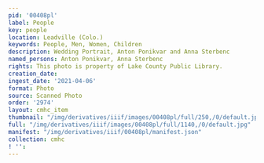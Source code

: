 ```yaml
---
pid: '00408pl'
label: People
key: people
location: Leadville (Colo.)
keywords: People, Men, Women, Children
description: Wedding Portrait, Anton Ponikvar and Anna Sterbenc
named_persons: Anton Ponikvar, Anna Sterbenc
rights: This photo is property of Lake County Public Library.
creation_date: 
ingest_date: '2021-04-06'
format: Photo
source: Scanned Photo
order: '2974'
layout: cmhc_item
thumbnail: "/img/derivatives/iiif/images/00408pl/full/250,/0/default.jpg"
full: "/img/derivatives/iiif/images/00408pl/full/1140,/0/default.jpg"
manifest: "/img/derivatives/iiif/00408pl/manifest.json"
collection: cmhc
! '': 
---
```

